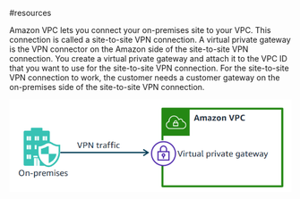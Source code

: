 #resources

Amazon VPC lets you connect your on-premises site to your VPC. This connection is called a site-to-site VPN connection. A virtual private gateway is the VPN connector on the Amazon side of the site-to-site VPN connection. You create a virtual private gateway and attach it to the VPC ID that you want to use for the site-to-site VPN connection.
For the site-to-site VPN connection to work, the customer needs a customer gateway on the on-premises side of the site-to-site VPN connection.

![Virtual Private Gateway](../attachments/vpgw.png)